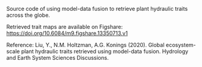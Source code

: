 Source code of using model-data fusion to retrieve plant hydraulic traits across the globe. 

Retrieved trait maps are available on Figshare: https://doi.org/10.6084/m9.figshare.13350713.v1

Reference: 
Liu, Y., N.M. Holtzman, A.G. Konings (2020). Global ecosystem-scale plant hydraulic traits retrieved using model-data fusion. Hydrology and Earth System Sciences Discussions.
